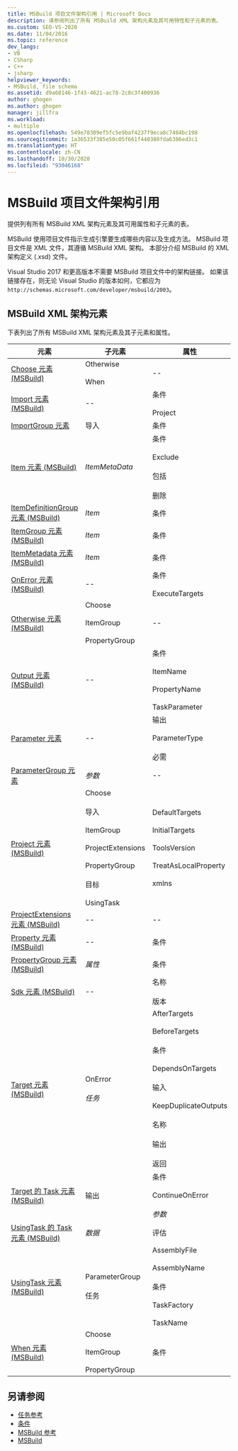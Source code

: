 ```yaml
---
title: MSBuild 项目文件架构引用 | Microsoft Docs
description: 请参阅列出了所有 MSBuild XML 架构元素及其可用特性和子元素的表。
ms.custom: SEO-VS-2020
ms.date: 11/04/2016
ms.topic: reference
dev_langs:
- VB
- CSharp
- C++
- jsharp
helpviewer_keywords:
- MSBuild, file schema
ms.assetid: d9a68146-1f43-4621-ac78-2c8c3f400936
author: ghogen
ms.author: ghogen
manager: jillfra
ms.workload:
- multiple
ms.openlocfilehash: 549e78309ef5fc5e9baf4237f9eca8c7484bc198
ms.sourcegitcommit: 1a36533f385e50c05f661f440380fda6386ed3c1
ms.translationtype: HT
ms.contentlocale: zh-CN
ms.lasthandoff: 10/30/2020
ms.locfileid: "93046168"
---
```

# <a name="msbuild-project-file-schema-reference"></a>MSBuild 项目文件架构引用

提供列有所有 MSBuild XML 架构元素及其可用属性和子元素的表。

 MSBuild 使用项目文件指示生成引擎要生成哪些内容以及生成方法。 MSBuild 项目文件是 XML 文件，其遵循 MSBuild XML 架构。 本部分介绍 MSBuild 的 XML 架构定义 (.xsd) 文件。

Visual Studio 2017 和更高版本不需要 MSBuild 项目文件中的架构链接。 如果该链接存在，则无论 Visual Studio 的版本如何，它都应为 ` http://schemas.microsoft.com/developer/msbuild/2003`。

## <a name="msbuild-xml-schema-elements"></a>MSBuild XML 架构元素

 下表列出了所有 MSBuild XML 架构元素及其子元素和属性。

|元素|子元素|属性|
|-------------|--------------------|----------------|
|[Choose 元素 (MSBuild)](../msbuild/choose-element-msbuild.md)|Otherwise<br /><br /> When|--|
|[Import 元素 (MSBuild)](../msbuild/import-element-msbuild.md)|--|条件<br /><br /> Project|
|[ImportGroup 元素](../msbuild/importgroup-element.md)|导入|条件|
|[Item 元素 (MSBuild)](../msbuild/item-element-msbuild.md)|*ItemMetaData*|条件<br /><br /> Exclude<br /><br /> 包括<br /><br /> 删除|
|[ItemDefinitionGroup 元素 (MSBuild)](../msbuild/itemdefinitiongroup-element-msbuild.md)|*Item*|条件|
|[ItemGroup 元素 (MSBuild)](../msbuild/itemgroup-element-msbuild.md)|*Item*|条件|
|[ItemMetadata 元素 (MSBuild)](../msbuild/itemmetadata-element-msbuild.md)|*Item*|条件|
|[OnError 元素 (MSBuild)](../msbuild/onerror-element-msbuild.md)|--|条件<br /><br /> ExecuteTargets|
|[Otherwise 元素 (MSBuild)](../msbuild/otherwise-element-msbuild.md)|Choose<br /><br /> ItemGroup<br /><br /> PropertyGroup|--|
|[Output 元素 (MSBuild)](../msbuild/output-element-msbuild.md)|--|条件<br /><br /> ItemName<br /><br /> PropertyName<br /><br /> TaskParameter|
|[Parameter 元素](../msbuild/parameter-element.md)|--|输出<br /><br /> ParameterType<br /><br /> 必需|
|[ParameterGroup 元素](../msbuild/parametergroup-element.md)|*参数*|--|
|[Project 元素 (MSBuild)](../msbuild/project-element-msbuild.md)|Choose<br /><br /> 导入<br /><br /> ItemGroup<br /><br /> ProjectExtensions<br /><br /> PropertyGroup<br /><br /> 目标<br /><br /> UsingTask|DefaultTargets<br /><br /> InitialTargets<br /><br /> ToolsVersion<br /><br /> TreatAsLocalProperty<br /><br /> xmlns|
|[ProjectExtensions 元素 (MSBuild)](../msbuild/projectextensions-element-msbuild.md)|--|--|
|[Property 元素 (MSBuild)](../msbuild/property-element-msbuild.md)|--|条件|
|[PropertyGroup 元素 (MSBuild)](../msbuild/propertygroup-element-msbuild.md)|*属性*|条件|
|[Sdk 元素 (MSBuild)](../msbuild/sdk-element-msbuild.md)|--|名称<br /><br /> 版本|
|[Target 元素 (MSBuild)](../msbuild/target-element-msbuild.md)|OnError<br /><br /> *任务*|AfterTargets<br /><br /> BeforeTargets<br /><br /> 条件<br /><br /> DependsOnTargets<br /><br /> 输入<br /><br /> KeepDuplicateOutputs<br /><br /> 名称<br /><br /> 输出<br /><br /> 返回|
|[Target 的 Task 元素 (MSBuild)](../msbuild/task-element-msbuild.md)|输出|条件<br /><br /> ContinueOnError<br /><br /> *参数*|
|[UsingTask 的 Task 元素 (MSBuild)](../msbuild/taskbody-element-msbuild.md)|*数据*|评估|
|[UsingTask 元素 (MSBuild)](../msbuild/usingtask-element-msbuild.md)|ParameterGroup<br /><br /> 任务|AssemblyFile<br /><br /> AssemblyName<br /><br /> 条件<br /><br /> TaskFactory<br /><br /> TaskName|
|[When 元素 (MSBuild)](../msbuild/when-element-msbuild.md)|Choose<br /><br /> ItemGroup<br /><br /> PropertyGroup|条件|

## <a name="see-also"></a>另请参阅

- [任务参考](../msbuild/msbuild-task-reference.md)
- [条件](../msbuild/msbuild-conditions.md)
- [MSBuild 参考](../msbuild/msbuild-reference.md)
- [MSBuild](../msbuild/msbuild.md)
